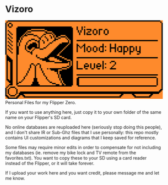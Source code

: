 # Vizoro
![Vizoro](https://github.com/Az-Neter/Vizoro/blob/main/Vizoro.png)
Personal Files for my Flipper Zero.

If you want to use anything here, just copy it to your own folder of the same name on your Flipper's SD card.

No online databases are reuploaded here (seriously stop doing this people), and I don't share IR or Sub-Ghz files that I use personally: this repo mostly contains UI customizations and diagrams that I keep saved for reference.

Some files may require minor edits in order to compensate for not including my databases (ie. remove my bike lock and TV remote from the favorites.txt).
You want to copy these to your SD using a card reader instead of the Flipper, or it will take forever.

If I upload your work here and you want credit, please message me and let me know.
